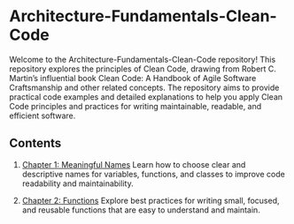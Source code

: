 # Architecture-Fundamentals-Clean-Code

Welcome to the Architecture-Fundamentals-Clean-Code repository! This repository explores the principles of Clean Code, drawing from Robert C. Martin’s influential book Clean Code: A Handbook of Agile Software Craftsmanship and other related concepts. The repository aims to provide practical code examples and detailed explanations to help you apply Clean Code principles and practices for writing maintainable, readable, and efficient software.

## Contents

1. [Chapter 1: Meaningful Names](./clean-code/1-Meaningful%20Names.md)
Learn how to choose clear and descriptive names for variables, functions, and classes to improve code readability and maintainability.

2. [Chapter 2: Functions](./clean-code/2-Functions.md)
Explore best practices for writing small, focused, and reusable functions that are easy to understand and maintain.
